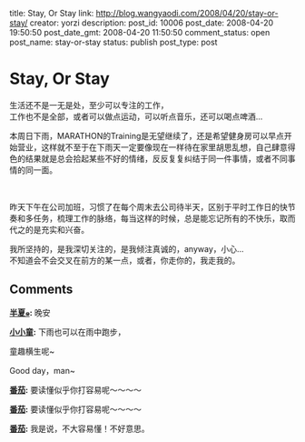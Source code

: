 title: Stay, Or Stay
link: http://blog.wangyaodi.com/2008/04/20/stay-or-stay/
creator: yorzi
description: 
post_id: 10006
post_date: 2008-04-20 19:50:50
post_date_gmt: 2008-04-20 11:50:50
comment_status: open
post_name: stay-or-stay
status: publish
post_type: post

# Stay, Or Stay

生活还不是一无是处，至少可以专注的工作，  
工作也不是全部，或者可以做点运动，可以听点音乐，还可以喝点啤酒...  
  
本周日下雨，MARATHON的Training是无望继续了，还是希望健身房可以早点开始营业，这样就不至于在下雨天一定要像现在一样待在家里胡思乱想，自己肆意得色的结果就是总会拾起某些不好的情绪，反反复复纠结于同一件事情，或者不同事情的同一面。

 

昨天下午在公司加班，习惯了在每个周末去公司待半天，区别于平时工作日的快节奏和多任务，梳理工作的脉络，每当这样的时候，总是能忘记所有的不快乐，取而代之的是充实和兴奋。  
  
我所坚持的，是我深切关注的，是我倾注真诚的，anyway，小心...  
不知道会不会交叉在前方的某一点，或者，你走你的，我走我的。

## Comments

**[半夏๑](#15 "2008-04-20 22:32:14"):** 晚安

**[小小童](#16 "2008-04-21 09:45:51"):** 下雨也可以在雨中跑步，

童趣横生呢~

Good day，man~

**[番茄](#17 "2008-04-22 15:32:35"):** 要读懂似乎你打容易呢～～～～

**[番茄](#18 "2008-04-22 17:25:53"):** 要读懂似乎你打容易呢～～～～

**[番茄](#19 "2008-04-23 11:01:47"):** 我是说，不大容易懂！不好意思。

